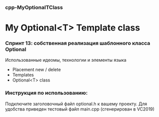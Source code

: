 ### cpp-MyOptionalTClass
# My Optional&lt;T> Template class
### Спринт 13: собственная реализация шаблонного класса Optional

Использованные идеомы, технологии и элементы языка
- Placement new / delete
- Templates
- Optional&lt;T> class

### Инструкция по использованию:
Подключите заголовочный файл optional.h к вашему проекту.
Для удобства приведен тестовый файл main.cpp (сгенерирован в VC2019)
